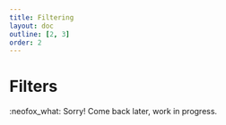 ```yaml
---
title: Filtering
layout: doc
outline: [2, 3]
order: 2
---
```


# Filters
:neofox_what: Sorry! Come back later, work in progress.
